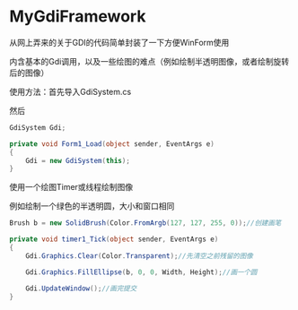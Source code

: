 # MyGdiFramework
从网上弄来的关于GDI的代码简单封装了一下方便WinForm使用



内含基本的Gdi调用，以及一些绘图的难点（例如绘制半透明图像，或者绘制旋转后的图像）



使用方法：首先导入GdiSystem.cs



然后

```c#
GdiSystem Gdi;

private void Form1_Load(object sender, EventArgs e)
{
	Gdi = new GdiSystem(this);
}
```



使用一个绘图Timer或线程绘制图像

例如绘制一个绿色的半透明圆，大小和窗口相同

```c#
Brush b = new SolidBrush(Color.FromArgb(127, 127, 255, 0));//创建画笔

private void timer1_Tick(object sender, EventArgs e)
{
	Gdi.Graphics.Clear(Color.Transparent);//先清空之前残留的图像

	Gdi.Graphics.FillEllipse(b, 0, 0, Width, Height);//画一个圆

	Gdi.UpdateWindow();//画完提交
}
```

